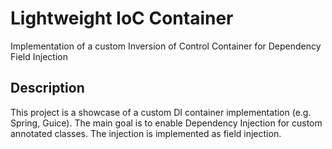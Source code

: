 # Lightweight IoC Container
Implementation of a custom Inversion of Control Container for Dependency Field Injection

## Description

This project is a showcase of a custom DI container implementation (e.g. Spring, Guice). The main goal is to enable Dependency Injection for custom annotated classes. The injection is implemented as field injection. 
